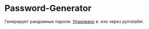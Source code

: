 # Password-Generator

Генерирует рандомные пароли.
[Упаковано](https://drive.google.com/open?id=1SOCicACxDQxFe56Q3-NZDg6q8H22pL6H) в .exe через pyinstaller.
